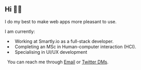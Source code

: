 
## Hi 👋🏽 

I do my best to make web apps more pleasant to use.

I am currently:

-  &nbsp; Working at Smartly.io as a full-stack developer.
-  &nbsp; Completing an MSc in Human-computer interaction (HCI).
-  &nbsp; Specialising in UI/UX development    

&nbsp; You can reach me through [Email](mailto:joel.nhn@gmail.com) or [Twitter DMs](https://twitter.com/messages/compose?recipient_id=1075660159882616832).




